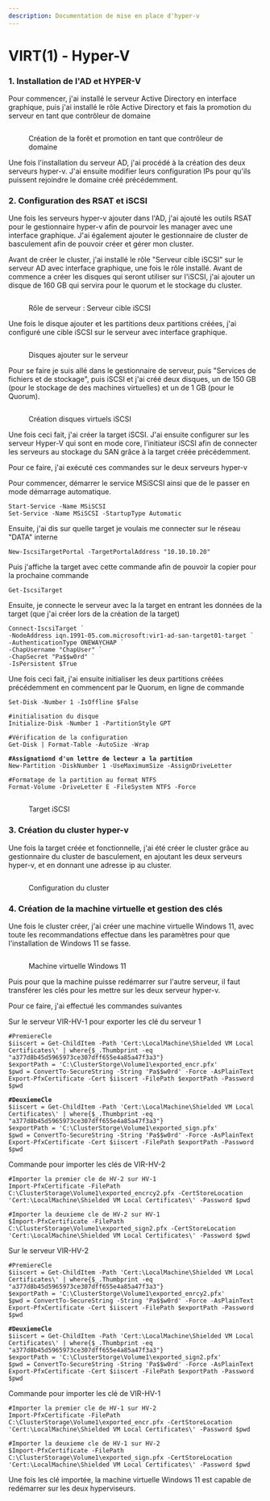 ```yaml
---
description: Documentation de mise en place d'hyper-v
---
```


# VIRT(1) - Hyper-V

### 1. Installation de l'AD et HYPER-V

Pour commencer,  j'ai installé le serveur Active Directory en interface graphique, puis j'ai installé le rôle Active Directory et fais la promotion du serveur en tant que contrôleur de domaine

<figure><img src=".gitbook/assets/promot.png" alt=""><figcaption><p>Création de la forêt et promotion en tant que contrôleur de domaine</p></figcaption></figure>

Une fois l'installation du serveur AD, j'ai procédé à la création des deux serveurs hyper-v. J'ai ensuite modifier leurs configuration IPs pour qu'ils puissent rejoindre le domaine créé précédemment.

### 2. Configuration des RSAT et iSCSI

Une fois les serveurs hyper-v ajouter dans l'AD, j'ai ajouté les outils RSAT pour le gestionnaire hyper-v afin de pourvoir les manager avec une interface graphique. J'ai également ajouter le gestionnaire de cluster de basculement afin de pouvoir créer et gérer mon cluster.

Avant de créer le cluster, j'ai installé le rôle "Serveur cible iSCSI" sur le serveur AD avec interface graphique, une fois le rôle installé. Avant de commence a créer les disques qui seront utiliser sur l'iSCSI, j'ai ajouter un disque de 160 GB qui servira pour le quorum et le stockage du cluster.&#x20;

<figure><img src=".gitbook/assets/iscsi server (1).png" alt=""><figcaption><p>Rôle de serveur : Serveur cible iSCSI</p></figcaption></figure>

Une fois le disque ajouter et les partitions deux partitions créées, j'ai configuré une cible iSCSI sur le serveur avec interface graphique.&#x20;

<figure><img src=".gitbook/assets/stockahe (1).png" alt=""><figcaption><p>Disques ajouter sur le serveur</p></figcaption></figure>

Pour se faire je suis allé dans le gestionnaire de serveur, puis "Services de fichiers et de stockage", puis iSCSI et j'ai créé deux disques, un de 150 GB (pour le stockage de des machines virtuelles) et un de 1 GB (pour le Quorum). &#x20;

<figure><img src=".gitbook/assets/creattion disq.png" alt=""><figcaption><p>Création disques virtuels iSCSI</p></figcaption></figure>

Une fois ceci fait,  j'ai créer la target iSCSI. J'ai ensuite configurer sur les serveur Hyper-V qui sont en mode core, l'initiateur iSCSI afin de connecter les serveurs au stockage du SAN grâce à la target créée précédemment.

Pour ce faire, j'ai exécuté ces commandes sur le deux serveurs hyper-v

Pour commencer, démarrer le service MSiSCSI ainsi que de le passer en mode démarrage automatique.

```
Start-Service -Name MSiSCSI
Set-Service -Name MSiSCSI -StartupType Automatic 
```

Ensuite, j'ai dis sur quelle target je voulais me connecter sur le réseau "DATA" interne

```
New-IscsiTargetPortal -TargetPortalAddress "10.10.10.20"
```

Puis j'affiche la target avec cette commande afin de pouvoir la copier pour la prochaine commande

```
Get-IscsiTarget
```

Ensuite, je connecte le serveur avec la la target en entrant les données de la target (que j'ai créer lors de la création de la target)

```
Connect-IscsiTarget `
-NodeAddress iqn.1991-05.com.microsoft:vir1-ad-san-target01-target `
-AuthenticationType ONEWAYCHAP `
-ChapUsername "ChapUser" `
-ChapSecret "Pa$$w0rd" `
-IsPersistent $True
```

Une fois ceci fait, j'ai ensuite initialiser les deux partitions créées précédemment en commencent par le Quorum, en ligne de commande

<pre><code>Set-Disk -Number 1 -IsOffline $False

#initialisation du disque
Initialize-Disk -Number 1 -PartitionStyle GPT

#Vérification de la configuration
Get-Disk | Format-Table -AutoSize -Wrap
<strong>
</strong><strong>#Assignationd d'un lettre de lecteur a la partition 
</strong>New-Partition -DiskNumber 1 -UseMaximumSize -AssignDriveLetter

#Formatage de la partition au format NTFS
Format-Volume -DriveLetter E -FileSystem NTFS -Force
</code></pre>

<figure><img src=".gitbook/assets/arget.png" alt=""><figcaption><p>Target iSCSI</p></figcaption></figure>

### 3. Création du cluster hyper-v

Une fois la target créée et fonctionnelle, j'ai été créer le cluster grâce au gestionnaire du cluster de basculement, en ajoutant les deux serveurs hyper-v, et en donnant une adresse ip au cluster.

<figure><img src=".gitbook/assets/cluster config.png" alt=""><figcaption><p>Configuration du cluster</p></figcaption></figure>

### 4. Création de la  machine virtuelle et gestion des clés

Une fois le cluster créer, j'ai créer une machine virtuelle Windows 11, avec toute les recommandations effectue dans les paramètres pour que l'installation de Windows 11 se fasse.&#x20;

<figure><img src=".gitbook/assets/vmwin11.png" alt=""><figcaption><p>Machine virtuelle Windows 11</p></figcaption></figure>

Puis pour que la machine puisse redémarrer sur l'autre serveur, il faut transférer les clés pour les mettre sur les deux serveur hyper-v.

Pour ce faire, j'ai effectué les commandes suivantes

Sur le serveur VIR-HV-1 pour exporter les clé du serveur 1

<pre><code>#PremiereCle
$iiscert = Get-ChildItem -Path 'Cert:\LocalMachine\Shielded VM Local Certificates\' | where{$_.Thumbprint -eq "a377d8b45d5965973ce307dff655e4a85a47f3a3"}
$exportPath = 'C:\ClusterStorge\Volume1\exported_encr.pfx'
$pwd = ConvertTo-SecureString -String 'Pa$$w0rd' -Force -AsPlainText
Export-PfxCertificate -Cert $iiscert -FilePath $exportPath -Password $pwd
<strong>
</strong><strong>#DeuxiemeCle
</strong>$iiscert = Get-ChildItem -Path 'Cert:\LocalMachine\Shielded VM Local Certificates\' | where{$_.Thumbprint -eq "a377d8b45d5965973ce307dff655e4a85a47f3a3"}
$exportPath = 'C:\ClusterStorge\Volume1\exported_sign.pfx'
$pwd = ConvertTo-SecureString -String 'Pa$$w0rd' -Force -AsPlainText
Export-PfxCertificate -Cert $iiscert -FilePath $exportPath -Password $pwd
</code></pre>

Commande pour importer les clés de VIR-HV-2

```
#Importer la premier cle de HV-2 sur HV-1
Import-PfxCertificate -FilePath C:\ClusterStorage\Volume1\exported_encrcy2.pfx -CertStoreLocation 'Cert:\LocalMachine\Shielded VM Local Certificates\' -Password $pwd

#Importer la deuxieme cle de HV-2 sur HV-1
$Import-PfxCertificate -FilePath C:\ClusterStorage\Volume1\exported_sign2.pfx -CertStoreLocation 'Cert:\LocalMachine\Shielded VM Local Certificates\' -Password $pwd
```

Sur le serveur VIR-HV-2&#x20;

<pre><code>#PremiereCle
$iiscert = Get-ChildItem -Path 'Cert:\LocalMachine\Shielded VM Local Certificates\' | where{$_.Thumbprint -eq "a377d8b45d5965973ce307dff655e4a85a47f3a3"}
$exportPath = 'C:\ClusterStorge\Volume1\exported_enrcy2.pfx'
$pwd = ConvertTo-SecureString -String 'Pa$$w0rd' -Force -AsPlainText
Export-PfxCertificate -Cert $iiscert -FilePath $exportPath -Password $pwd
<strong>
</strong><strong>#DeuxiemeCle
</strong>$iiscert = Get-ChildItem -Path 'Cert:\LocalMachine\Shielded VM Local Certificates\' | where{$_.Thumbprint -eq "a377d8b45d5965973ce307dff655e4a85a47f3a3"}
$exportPath = 'C:\ClusterStorge\Volume1\exported_sign2.pfx'
$pwd = ConvertTo-SecureString -String 'Pa$$w0rd' -Force -AsPlainText
Export-PfxCertificate -Cert $iiscert -FilePath $exportPath -Password $pwd
</code></pre>

Commande pour importer les clé de VIR-HV-1

```
#Importer la premier cle de HV-1 sur HV-2
Import-PfxCertificate -FilePath C:\ClusterStorage\Volume1\exported_encr.pfx -CertStoreLocation 'Cert:\LocalMachine\Shielded VM Local Certificates\' -Password $pwd

#Importer la deuxieme cle de HV-1 sur HV-2
$Import-PfxCertificate -FilePath C:\ClusterStorage\Volume1\exported_sign.pfx -CertStoreLocation 'Cert:\LocalMachine\Shielded VM Local Certificates\' -Password $pwd
```

Une fois les clé importée, la machine virtuelle Windows 11 est capable de redémarrer sur les deux hyperviseurs.
